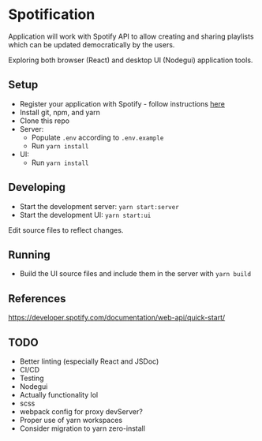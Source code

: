 # Spotification

Application will work with Spotify API to allow creating and sharing playlists which can be updated democratically by the users.

Exploring both browser (React) and desktop UI (Nodegui) application tools.

## Setup

* Register your application with Spotify - follow instructions [here](https://developer.spotify.com/documentation/general/guides/authorization/app-settings/)
* Install git, npm, and yarn
* Clone this repo
* Server:
  * Populate `.env` according to `.env.example`
  * Run `yarn install`
* UI:
  * Run `yarn install`

## Developing

* Start the development server: `yarn start:server`
* Start the development UI: `yarn start:ui`

Edit source files to reflect changes.

## Running

* Build the UI source files and include them in the server with `yarn build`

## References

https://developer.spotify.com/documentation/web-api/quick-start/

## TODO

* Better linting (especially React and JSDoc)
* CI/CD
* Testing
* Nodegui
* Actually functionality lol
* scss
* webpack config for proxy devServer?
* Proper use of yarn workspaces
* Consider migration to yarn zero-install
